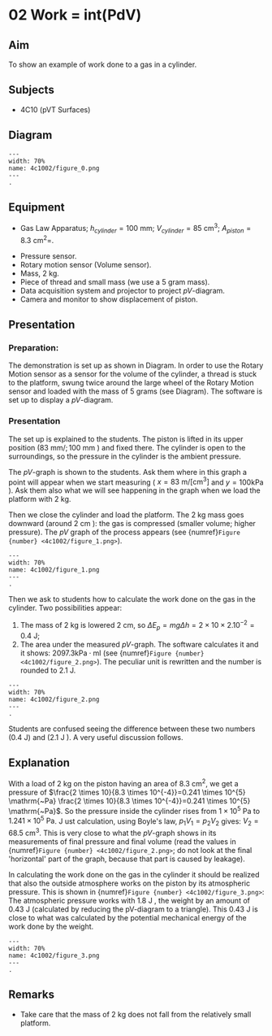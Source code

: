 # 02 Work = int(PdV) 
  
## Aim   
 To show an example of work done to a gas in a cylinder.    
  
## Subjects   
* 4C10 (pVT Surfaces)   

## Diagram   
```{figure} figures/figure_0.png  
---  
width: 70%  
name: 4c1002/figure_0.png  
---  
. 
```
     
  
## Equipment   
 *  Gas Law Apparatus; $h_{cylinder}=100\mathrm{~mm}$; $V_{cylinder}=85\mathrm{~cm^3}$; $A_{piston}=8.3\mathrm{~cm}^2$=. 
- Pressure sensor.
- Rotary motion sensor (Volume sensor).
- Mass, $2 \mathrm{~kg}$.
- Piece of thread and small mass (we use a 5 gram mass).
- Data acquisition system and projector to project $pV$-diagram.
- Camera and monitor to show displacement of piston.
  
## Presentation   
### Preparation:
The demonstration is set up as shown in Diagram. In order to use the Rotary Motion sensor as a sensor for the volume of the cylinder, a thread is stuck to the platform, swung twice around the large wheel of the Rotary Motion sensor and loaded with the mass of 5 grams (see Diagram). The software is set up to display a $pV$-diagram.   
  
### Presentation   
The set up is explained to the students. The piston is lifted in its upper position $(83 \mathrm{~mm} / ; 100 \mathrm{~mm}$ ) and fixed there. The cylinder is open to the surroundings, so the pressure in the cylinder is the ambient pressure.

The $pV$-graph is shown to the students. Ask them where in this graph a point will appear when we start measuring ( $x=83 \mathrm{~m} /\left[\mathrm{cm}^{3}\right]$ and $y=100 \mathrm{kPa}$ ). Ask them also what we will see happening in the graph when we load the platform with $2 \mathrm{~kg}$.

Then we close the cylinder and load the platform. The $2 \mathrm{~kg}$ mass goes downward (around $2 \mathrm{~cm}$ ): the gas is compressed (smaller volume; higher pressure). The $pV$ graph of the process appears (see {numref}`Figure {number} <4c1002/figure_1.png>`). 

```{figure} figures/figure_1.png  
---  
width: 70%  
name: 4c1002/figure_1.png  
---  
. 
```
Then we ask to students how to calculate the work done on the gas in the cylinder. Two possibilities appear:

1. The mass of $2 \mathrm{~kg}$ is lowered $2 \mathrm{~cm}$, so $\Delta E_{p}=m g \Delta h=2 \times 10 \times 2.10^{-2}=0.4 \mathrm{~J}$;
2. The area under the measured $pV$-graph. The software calculates it and it shows: $2097.3\mathrm{kPa\cdot ml}$ (see {numref}`Figure {number} <4c1002/figure_2.png>`). The peculiar unit is rewritten and the number is rounded to $2.1 \mathrm{~J}$.

```{figure} figures/figure_2.png  
---  
width: 70%  
name: 4c1002/figure_2.png  
---  
. 
```
Students are confused seeing the difference between these two numbers ($0.4\mathrm{~J}$) and ($2.1\mathrm{~J}$ ). A very useful discussion follows.   
  
## Explanation   
With a load of $2 \mathrm{~kg}$ on the piston having an area of $8.3 \mathrm{~cm}^{2}$, we get a pressure of $\frac{2 \times 10}{8.3 \times 10^{-4}}=0.241 \times 10^{5} \mathrm{~Pa} \frac{2 \times 10}{8.3 \times 10^{-4}}=0.241 \times 10^{5} \mathrm{~Pa}$. So the pressure inside the cylinder rises from $1 \times 10^{5} \mathrm{~Pa}$ to $1.241 \times 10^{5} \mathrm{~Pa}$. J ust calculation, using Boyle's law, $p_{1} V_{1}=p_{2} V_{2}$ gives: $V_{2}=68.5 \mathrm{~cm}^{3}$. This is very close to what the $pV$-graph shows in its measurements of final pressure and final volume (read the values in {numref}`Figure {number} <4c1002/figure_2.png>`; do not look at the final 'horizontal' part of the graph, because that part is caused by leakage).

In calculating the work done on the gas in the cylinder it should be realized that also the outside atmosphere works on the piston by its atmospheric pressure. This is shown in {numref}`Figure {number} <4c1002/figure_3.png>`: The atmospheric pressure works with $1.8 \mathrm{~J}$ , the weight by an amount of 0.43 J (calculated by reducing the pV-diagram to a triangle). This $0.43 \mathrm{~J}$ is close to what was calculated by the potential mechanical energy of the work done by the weight.

```{figure} figures/figure_3.png  
---  
width: 70%  
name: 4c1002/figure_3.png  
---  
. 
```
   
  
## Remarks
- Take care that the mass of $2 \mathrm{~kg}$ does not fall from the relatively small platform.